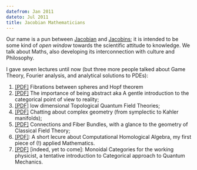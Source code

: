 ```yaml
---
datefrom: Jan 2011
dateto: Jul 2011
title: Jacobian Mathematicians
---
```


Our name is a pun between <a href="http://en.wikipedia.org/wiki/Jacobian_matrix_and_determinant">Jacobian</a> and <a href="http://en.wikipedia.org/wiki/Jacobin">Jacobins</a>; it is intended to be some kind of <i>open window</i> towards the scientific attitude to knowledge. We talk about Maths, also developing its interconnection with culture and Philosophy. 

I gave seven lectures until now (but three more people talked about Game Theory, Fourier analysis, and analytical solutions to PDEs):

1. [[PDF]](stuff/giaco2_hopf_FIX.pdf) Fibrations between spheres and Hopf theorem
1. [[PDF]](stuff/cats.pdf) The importance of being abstract aka 
	A gentle introduction to the categorical point of view to reality;
1. [[PDF]](stuff/tqft_beamer.pdf) low dimensional Topological Quantum Field Theories;
1. [[PDF]](stuff/giaco_complessa2.pdf) Chatting about complex geometry (from symplectic to Kahler manifolds);
1. [[PDF]](stuff/giaco_fibri2.pdf) Connections and Fiber Bundles, with a glance to the geometry of Classical Field Theory;
1. [[PDF]](stuff/chomp.pdf): A short lecure about Computational Homological Algebra, my first piece of (!) applied Mathematics.
1. [[PDF]](stuff/rosetta.pdf) [indeed, yet to come]: Monoidal Categories for the working physicist, a tentative introduction to Categorical approach to Quantum Mechanics.
      

